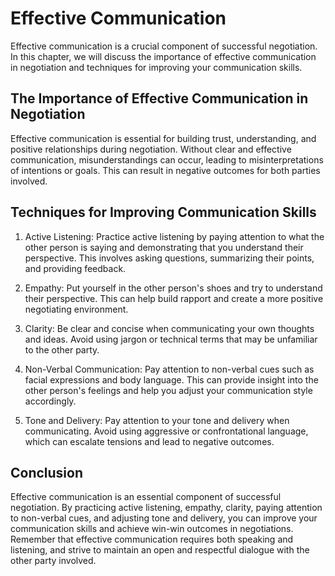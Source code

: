 Effective Communication
==================================

Effective communication is a crucial component of successful negotiation. In this chapter, we will discuss the importance of effective communication in negotiation and techniques for improving your communication skills.

The Importance of Effective Communication in Negotiation
--------------------------------------------------------

Effective communication is essential for building trust, understanding, and positive relationships during negotiation. Without clear and effective communication, misunderstandings can occur, leading to misinterpretations of intentions or goals. This can result in negative outcomes for both parties involved.

Techniques for Improving Communication Skills
---------------------------------------------

1. Active Listening: Practice active listening by paying attention to what the other person is saying and demonstrating that you understand their perspective. This involves asking questions, summarizing their points, and providing feedback.

2. Empathy: Put yourself in the other person's shoes and try to understand their perspective. This can help build rapport and create a more positive negotiating environment.

3. Clarity: Be clear and concise when communicating your own thoughts and ideas. Avoid using jargon or technical terms that may be unfamiliar to the other party.

4. Non-Verbal Communication: Pay attention to non-verbal cues such as facial expressions and body language. This can provide insight into the other person's feelings and help you adjust your communication style accordingly.

5. Tone and Delivery: Pay attention to your tone and delivery when communicating. Avoid using aggressive or confrontational language, which can escalate tensions and lead to negative outcomes.

Conclusion
----------

Effective communication is an essential component of successful negotiation. By practicing active listening, empathy, clarity, paying attention to non-verbal cues, and adjusting tone and delivery, you can improve your communication skills and achieve win-win outcomes in negotiations. Remember that effective communication requires both speaking and listening, and strive to maintain an open and respectful dialogue with the other party involved.
